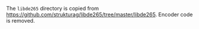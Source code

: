 The `libde265` directory is copied from https://github.com/strukturag/libde265/tree/master/libde265. Encoder code is removed.
